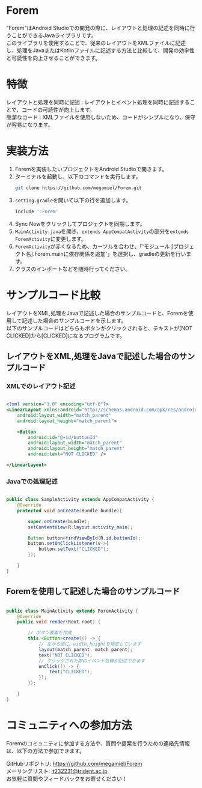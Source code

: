# Forem

"Forem"はAndroid Studioでの開発の際に、レイアウトと処理の記述を同時に行うことができるJavaライブラリです。  
このライブラリを使用することで、従来のレイアウトをXMLファイルに記述し、処理をJavaまたはKotlinファイルに記述する方法と比較して、開発の効率性と可読性を向上させることができます。


# 特徴
レイアウトと処理を同時に記述 : レイアウトとイベント処理を同時に記述することで、コードの可読性が向上します。  
簡潔なコード : XMLファイルを使用しないため、コードがシンプルになり、保守が容易になります。


# 実装方法
1. Foremを実装したいプロジェクトをAndroid Studioで開きます。
2. ターミナルを起動し、以下のコマンドを実行します。
    ```bash
    git clone https://github.com/megamiel/Forem.git
    ```
3. `setting.gradle`を開いて以下の行を追加します。
    ```gradle
    include ':Forem'
    ```
4. Sync Nowをクリックしてプロジェクトを同期します。
5. `MainActivity.java`を開き、`extends AppCompatActivity`の部分を`extends ForemActivity`に変更します。
6. `ForemActivity`が赤くなるため、カーソルを合わせ、「'モジュール [プロジェクト名].Forem.mainに依存関係を追加'」を選択し、gradleの更新を行います。
7. クラスのインポートなどを随時行ってください。



# サンプルコード比較
レイアウトをXML,処理をJavaで記述した場合のサンプルコードと、Foremを使用して記述した場合のサンプルコードを示します。  
以下のサンプルコードはどちらもボタンがクリックされると、テキストが[NOT CLICKED]から[CLICKED]になるプログラムです。


## レイアウトをXML,処理をJavaで記述した場合のサンプルコード


### XMLでのレイアウト記述
```XML

<?xml version="1.0" encoding="utf-8"?>
<LinearLayout xmlns:android="http://schemas.android.com/apk/res/android"
    android:layout_width="match_parent"
    android:layout_height="match_parent">

    <Button
        android:id="@+id/buttonId"
        android:layout_width="match_parent"
        android:layout_height="match_parent"
        android:text="NOT CLICKED" />

</LinearLayout>

```

### Javaでの処理記述
```Java

public class SampleActivity extends AppCompatActivity {
    @Override
    protected void onCreate(Bundle bundle){

        super.onCreate(bundle);
        setContentView(R.layout.activity_main);

        Button button=findViewById(R.id.buttonId);
        button.setOnClickListener(v->{
            button.setText("CLICKED");
        });

    }
}

```






## Foremを使用して記述した場合のサンプルコード

```Java

public class MainActivity extends ForemActivity {
    @Override
    public void render(Root root) {

        // ボタン要素を作成
        this.<Button>create(() -> {
            // 左から順に、width,heightを指定しています
            layout(match_parent, match_parent);
            text("NOT CLICKED");
            // クリックされた際のイベント処理が記述できます
            onClick(() -> {
                text("CLICKED");
            });
        });

    }
}

```

# コミュニティへの参加方法
Foremのコミュニティに参加する方法や、質問や提案を行うための連絡先情報は、以下の方法で参加できます。

GitHubリポジトリ: https://github.com/megamiel/Forem  
メーリングリスト: it232231@trident.ac.jp  
お気軽に質問やフィードバックをお寄せください！
